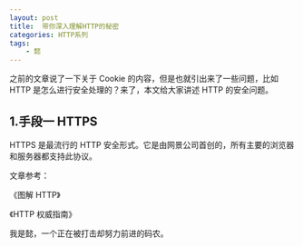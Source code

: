 ```yaml
---
layout: post
title:  带你深入理解HTTP的秘密
categories: HTTP系列
tags:
	- 懿
---
```


之前的文章说了一下关于 Cookie 的内容，但是也就引出来了一些问题，比如 HTTP 是怎么进行安全处理的？来了，本文给大家讲述 HTTP 的安全问题。
<!--more-->

## 1.手段一 HTTPS

HTTPS 是最流行的 HTTP 安全形式。它是由网景公司首创的，所有主要的浏览器和服务器都支持此协议。



文章参考：

《图解 HTTP》

《HTTP 权威指南》

我是懿，一个正在被打击却努力前进的码农。